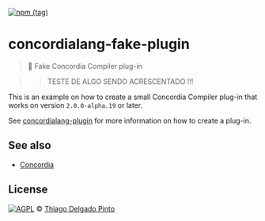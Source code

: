 [![npm (tag)](https://img.shields.io/npm/v/concordialang-fake-plugin?color=green&label=NPM&style=for-the-badge)](https://github.com/concordialang/fake-plugin/releases)

# concordialang-fake-plugin

> 🔌 Fake Concordia Compiler plug-in


>> TESTE DE ALGO SENDO ACRESCENTADO !!!

This is an example on how to create a small Concordia Compiler plug-in that works on version `2.0.0-alpha.19` or later.

See [concordialang-plugin](https://github.com/thiagodp/concordialang-plugin) for more information on how to create a plug-in.

## See also

- [Concordia](https://concordialang.org)

## License

[![AGPL](https://www.gnu.org/graphics/agplv3-88x31.png)](LICENSE.txt) © [Thiago Delgado Pinto](https://github.com/thiagodp)
